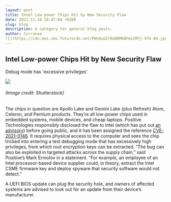 ```yaml
---
layout: post
title: Intel Low-power Chips Hit by New Security Flaw
date: 2021-11-18 20:47:04 +0200
slug: blog
description: A category for general blog posts.
author: tirranaa
![](https://cdn.mos.cms.futurecdn.net/PWnQuGZrReBRM6BFmiCMYj-970-80.jpg.webp)
---
```


## Intel Low-power Chips Hit by New Security Flaw

Debug mode has 'excessive privileges'

![](https://cdn.mos.cms.futurecdn.net/PWnQuGZrReBRM6BFmiCMYj-970-80.jpg.webp)

###### (Image credit: Shutterstock)

The chips in question are Apollo Lake and Gemini Lake (plus Refresh) Atom, Celeron, and Pentium products. They’re all low-power chips used in embedded systems, mobile devices, and cheap laptops. Positive Technologies responsibly disclosed the flaw to Intel (which has put out [an advisory](https://www.intel.com/content/www/us/en/security-center/advisory/intel-sa-00528.html)) before going public, and it has been assigned the reference [CVE-2021-0146](https://cve.mitre.org/cgi-bin/cvename.cgi?name=CVE-2021-0146). It requires physical access to the computer and sees the chip tricked into entering a test debugging mode that has excessively high privileges, from which root encryption keys can be extracted. “The bug can also be exploited in targeted attacks across the supply chain,” said Positive’s Mark Ermolov in a statement. “For example, an employee of an Intel processor-based device supplier could, in theory, extract the Intel CSME firmware key and deploy spyware that security software would not detect.”

A UEFI BIOS update can plug the security hole, and owners of affected systems are advised to look out for an update from their device’s manufacturer.
